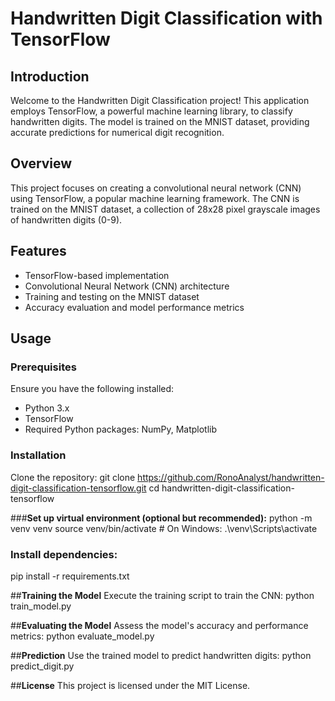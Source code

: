 # Handwritten Digit Classification with TensorFlow

## Introduction
Welcome to the Handwritten Digit Classification project! This application employs TensorFlow, a powerful machine learning library, to classify handwritten digits. The model is trained on the MNIST dataset, providing accurate predictions for numerical digit recognition.

## Overview
This project focuses on creating a convolutional neural network (CNN) using TensorFlow, a popular machine learning framework. The CNN is trained on the MNIST dataset, a collection of 28x28 pixel grayscale images of handwritten digits (0-9).

## Features
- TensorFlow-based implementation
- Convolutional Neural Network (CNN) architecture
- Training and testing on the MNIST dataset
- Accuracy evaluation and model performance metrics

## Usage
### Prerequisites
Ensure you have the following installed:
- Python 3.x
- TensorFlow
- Required Python packages: NumPy, Matplotlib

### Installation
Clone the repository:
git clone https://github.com/RonoAnalyst/handwritten-digit-classification-tensorflow.git
cd handwritten-digit-classification-tensorflow

###**Set up virtual environment (optional but recommended):**
python -m venv venv
source venv/bin/activate  # On Windows: .\venv\Scripts\activate

### **Install dependencies:**
pip install -r requirements.txt

##**Training the Model**
Execute the training script to train the CNN:
python train_model.py

##**Evaluating the Model**
Assess the model's accuracy and performance metrics:
python evaluate_model.py

##**Prediction**
Use the trained model to predict handwritten digits:
python predict_digit.py

##**License**
This project is licensed under the MIT License.



